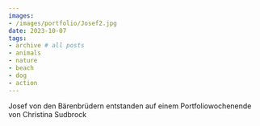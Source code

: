 ```yaml
---
images:
- /images/portfolio/Josef2.jpg
date: 2023-10-07
tags:
- archive # all posts
- animals
- nature
- beach
- dog
- action
---
```

Josef von den Bärenbrüdern entstanden auf einem Portfoliowochenende von Christina Sudbrock